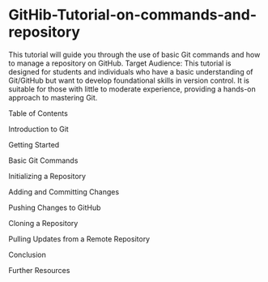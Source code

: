# GitHib-Tutorial-on-commands-and-repository
This tutorial will guide you through the use of basic Git commands and how to manage a repository on GitHub. 
Target Audience: This tutorial is designed for students and individuals who have a basic understanding of Git/GitHub but want to develop foundational skills in version control. It is suitable for those with little to moderate experience, providing a hands-on approach to mastering Git.

Table of Contents

Introduction to Git

Getting Started

Basic Git Commands

Initializing a Repository

Adding and Committing Changes

Pushing Changes to GitHub

Cloning a Repository

Pulling Updates from a Remote Repository

Conclusion

Further Resources
